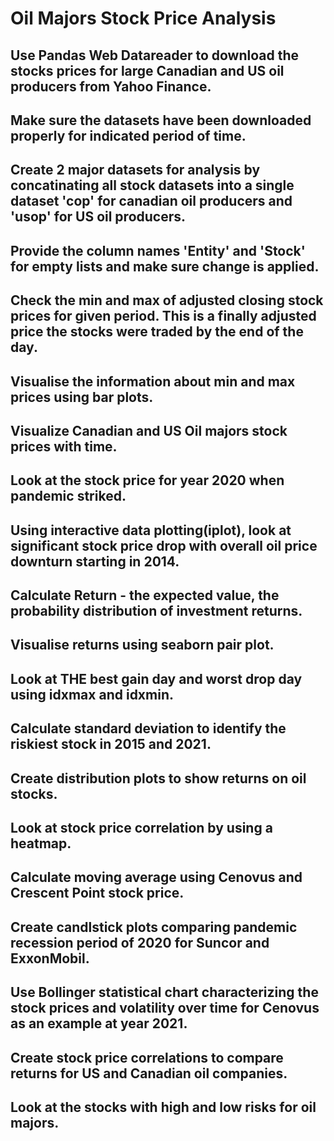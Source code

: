 # Oil Majors Stock Price Analysis

## Use Pandas Web Datareader to download the stocks prices for large Canadian and US oil producers from Yahoo Finance.

## Make sure the datasets have been downloaded properly for indicated period of time.

## Create 2 major datasets for analysis by concatinating all stock datasets into a single dataset 'cop' for canadian oil producers and 'usop' for US oil producers.

## Provide the column names 'Entity' and 'Stock' for empty lists and make sure change is applied.

## Check the min and max of adjusted closing stock prices for given period. This is a finally adjusted price the stocks were traded by the end of the day.

## Visualise the information about min and max prices using bar plots.

## Visualize Canadian and US Oil majors stock prices with time.

## Look at the stock price for year 2020 when pandemic striked.

## Using interactive data plotting(iplot), look at significant stock price drop with overall oil price downturn starting in 2014.

## Calculate Return - the expected value, the probability distribution of investment returns.

## Visualise returns using seaborn pair plot.

## Look at THE best gain day and worst drop day using idxmax and idxmin.

## Calculate standard deviation to identify the riskiest stock in 2015 and 2021.

## Create distribution plots to show returns on oil stocks.

## Look at stock price correlation by using a heatmap. 

## Calculate moving average using Cenovus and Crescent Point stock price.

## Create candlstick plots comparing pandemic recession period of 2020 for Suncor and ExxonMobil.

## Use Bollinger statistical chart characterizing the stock prices and volatility over time for Cenovus as an example at year 2021.

## Create stock price correlations to compare returns for US and Canadian oil companies.

## Look at the stocks with high and low risks for oil majors.













